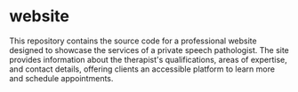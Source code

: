 # website
This repository contains the source code for a professional website designed to showcase the services of a private speech pathologist. The site provides information about the therapist's qualifications, areas of expertise, and contact details, offering clients an accessible platform to learn more and schedule appointments.
